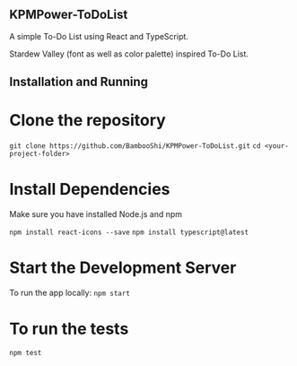 ## KPMPower-ToDoList
A simple To-Do List using React and TypeScript.

Stardew Valley (font as well as color palette) inspired To-Do List.

## Installation and Running
# Clone the repository
```git clone https://github.com/BambooShi/KPMPower-ToDoList.git```
```cd <your-project-folder>```

# Install Dependencies
Make sure you have installed Node.js and npm 

```npm install react-icons --save```
```npm install typescript@latest```

# Start the Development Server
To run the app locally:
```npm start```

# To run the tests
```npm test```